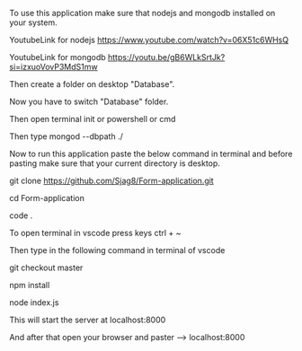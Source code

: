 
To use this application make sure that nodejs and mongodb installed on your system.


YoutubeLink for nodejs https://www.youtube.com/watch?v=06X51c6WHsQ

YoutubeLink for mongodb https://youtu.be/gB6WLkSrtJk?si=izxuoVovP3MdS1mw

Then create a folder on desktop "Database".

Now you have to switch  "Database" folder.

Then open terminal init or powershell or cmd


Then type       mongod --dbpath ./

Now to run this application paste the below command in terminal
and before pasting make sure that your current directory is desktop.


git clone https://github.com/Sjag8/Form-application.git


cd Form-application

code . 

 To open terminal in vscode press keys ctrl + ~

 Then type in the following command in terminal of vscode

git checkout master

npm install


node index.js

This will start the server at localhost:8000

And after that open your browser and paster -->     localhost:8000





